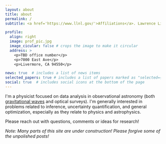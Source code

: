 ```yaml
---
layout: about
title: about
permalink: /
subtitle: <a href='https://www.llnl.gov/'>Affiliations</a>. Lawrence Livermore National Laboratory

profile:
  align: right
  image: prof_pic.jpg
  image_cicular: false # crops the image to make it circular
  address: >
    <p>TBD office number</p>
    <p>7000 East Ave</p>
    <p>Livermore, CA 94550</p>

news: true  # includes a list of news items
selected_papers: true # includes a list of papers marked as "selected={true}"
social: true  # includes social icons at the bottom of the page
---
```


I'm a physicist focused on data analysis in observational astronomy (both [gravitational waves](https://www.ligo.caltech.edu/page/gravitational-waves) and optical surveys). I'm generally interested in problems related to inference, uncertainty quantification, and general optimization, especially as they relate to physics and astrophysics.

Please reach out with questions, comments or ideas for research!

*Note: Many parts of this site are under construction! Please forgive some of the unpolished posts!*

